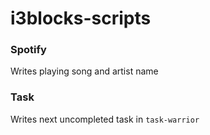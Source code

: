 # i3blocks-scripts

### Spotify

Writes playing song and artist name


### Task

Writes next uncompleted task in `task-warrior`
